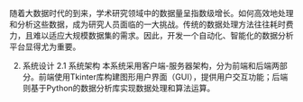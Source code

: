 随着大数据时代的到来，学术研究领域中的数据量呈指数级增长。如何高效地处理和分析这些数据，成为研究人员面临的一大挑战。传统的数据处理方法往往耗时费力，且难以适应大规模数据集的需求。因此，开发一个自动化、智能化的数据分析平台显得尤为重要。

2. 系统设计
2.1 系统架构
本系统采用客户端-服务器架构，分为前端和后端两部分。前端使用Tkinter库构建图形用户界面（GUI），提供用户交互功能；后端则基于Python的数据分析库实现数据处理和算法运算。
